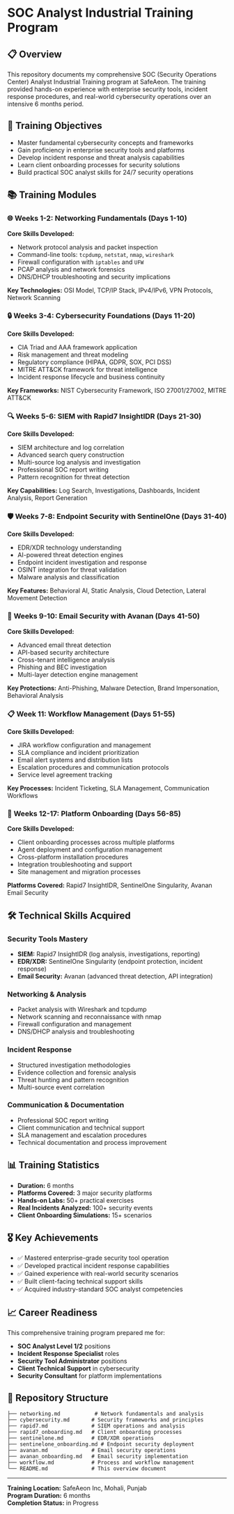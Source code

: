 # SOC Analyst Industrial Training Program

## 📋 Overview

This repository documents my comprehensive SOC (Security Operations Center) Analyst Industrial Training program at SafeAeon. The training provided hands-on experience with enterprise security tools, incident response procedures, and real-world cybersecurity operations over an intensive 6 months period.

## 🎯 Training Objectives

- Master fundamental cybersecurity concepts and frameworks
- Gain proficiency in enterprise security tools and platforms
- Develop incident response and threat analysis capabilities
- Learn client onboarding processes for security solutions
- Build practical SOC analyst skills for 24/7 security operations

## 📚 Training Modules

### 🌐 **Weeks 1-2: Networking Fundamentals** (Days 1-10)

**Core Skills Developed:**

- Network protocol analysis and packet inspection
- Command-line tools: `tcpdump`, `netstat`, `nmap`, `wireshark`
- Firewall configuration with `iptables` and `UFW`
- PCAP analysis and network forensics
- DNS/DHCP troubleshooting and security implications

**Key Technologies:** OSI Model, TCP/IP Stack, IPv4/IPv6, VPN Protocols, Network Scanning

### 🔒 **Weeks 3-4: Cybersecurity Foundations** (Days 11-20)

**Core Skills Developed:**

- CIA Triad and AAA framework application
- Risk management and threat modeling
- Regulatory compliance (HIPAA, GDPR, SOX, PCI DSS)
- MITRE ATT&CK framework for threat intelligence
- Incident response lifecycle and business continuity

**Key Frameworks:** NIST Cybersecurity Framework, ISO 27001/27002, MITRE ATT&CK

### 🔍 **Weeks 5-6: SIEM with Rapid7 InsightIDR** (Days 21-30)

**Core Skills Developed:**

- SIEM architecture and log correlation
- Advanced search query construction
- Multi-source log analysis and investigation
- Professional SOC report writing
- Pattern recognition for threat detection

**Key Capabilities:** Log Search, Investigations, Dashboards, Incident Analysis, Report Generation

### 🛡️ **Weeks 7-8: Endpoint Security with SentinelOne** (Days 31-40)

**Core Skills Developed:**

- EDR/XDR technology understanding
- AI-powered threat detection engines
- Endpoint incident investigation and response
- OSINT integration for threat validation
- Malware analysis and classification

**Key Features:** Behavioral AI, Static Analysis, Cloud Detection, Lateral Movement Detection

### 📧 **Weeks 9-10: Email Security with Avanan** (Days 41-50)

**Core Skills Developed:**

- Advanced email threat detection
- API-based security architecture
- Cross-tenant intelligence analysis
- Phishing and BEC investigation
- Multi-layer detection engine management

**Key Protections:** Anti-Phishing, Malware Detection, Brand Impersonation, Behavioral Analysis

### 📋 **Week 11: Workflow Management** (Days 51-55)

**Core Skills Developed:**

- JIRA workflow configuration and management
- SLA compliance and incident prioritization
- Email alert systems and distribution lists
- Escalation procedures and communication protocols
- Service level agreement tracking

**Key Processes:** Incident Ticketing, SLA Management, Communication Workflows

### 🔧 **Weeks 12-17: Platform Onboarding** (Days 56-85)

**Core Skills Developed:**

- Client onboarding processes across multiple platforms
- Agent deployment and configuration management
- Cross-platform installation procedures
- Integration troubleshooting and support
- Site management and migration processes

**Platforms Covered:** Rapid7 InsightIDR, SentinelOne Singularity, Avanan Email Security

## 🛠️ Technical Skills Acquired

### **Security Tools Mastery**

- **SIEM:** Rapid7 InsightIDR (log analysis, investigations, reporting)
- **EDR/XDR:** SentinelOne Singularity (endpoint protection, incident response)
- **Email Security:** Avanan (advanced threat detection, API integration)

### **Networking & Analysis**

- Packet analysis with Wireshark and tcpdump
- Network scanning and reconnaissance with nmap
- Firewall configuration and management
- DNS/DHCP analysis and troubleshooting

### **Incident Response**

- Structured investigation methodologies
- Evidence collection and forensic analysis
- Threat hunting and pattern recognition
- Multi-source event correlation

### **Communication & Documentation**

- Professional SOC report writing
- Client communication and technical support
- SLA management and escalation procedures
- Technical documentation and process improvement

## 📊 Training Statistics

- **Duration:** 6 months
- **Platforms Covered:** 3 major security platforms
- **Hands-on Labs:** 50+ practical exercises
- **Real Incidents Analyzed:** 100+ security events
- **Client Onboarding Simulations:** 15+ scenarios

## 🎖️ Key Achievements

- ✅ Mastered enterprise-grade security tool operation
- ✅ Developed practical incident response capabilities
- ✅ Gained experience with real-world security scenarios
- ✅ Built client-facing technical support skills
- ✅ Acquired industry-standard SOC analyst competencies

## 📈 Career Readiness

This comprehensive training program prepared me for:

- **SOC Analyst Level 1/2** positions
- **Incident Response Specialist** roles
- **Security Tool Administrator** positions
- **Client Technical Support** in cybersecurity
- **Security Consultant** for platform implementations

## 🔗 Repository Structure

```
├── networking.md           # Network fundamentals and analysis
├── cybersecurity.md       # Security frameworks and principles
├── rapid7.md              # SIEM operations and analysis
├── rapid7_onboarding.md   # Client onboarding processes
├── sentinelone.md         # EDR/XDR operations
├── sentinelone_onboarding.md # Endpoint security deployment
├── avanan.md              # Email security operations
├── avanan_onboarding.md   # Email security implementation
├── workflow.md            # Process and workflow management
└── README.md              # This overview document
```

---

**Training Location:** SafeAeon Inc, Mohali, Punjab  
**Program Duration:** 6 months  
**Completion Status:** in Progress
